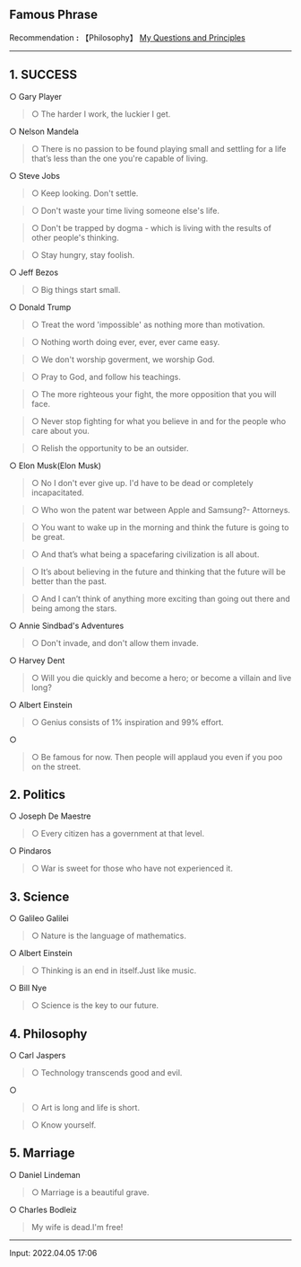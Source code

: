 ## **Famous Phrase**

Recommendation **:** 【Philosophy】 [My Questions and Principles](https://jb243.github.io/0482-01-01-0482.html)

---

## **1. SUCCESS**

○ Gary Player

> ○ The harder I work, the luckier I get.

○ Nelson Mandela

> ○ There is no passion to be found playing small and settling for a life that’s less than the one  you're capable of living.

○ Steve Jobs

> ○ Keep looking. Don't settle.

> ○ Don't waste your time living someone else's life.

> ○ Don't be trapped by dogma - which is living with the results of other people's thinking.

> ○ Stay hungry, stay foolish.

○ Jeff Bezos

> ○ Big things start small.

○ Donald Trump

> ○ Treat the word 'impossible' as nothing more than motivation.

> ○ Nothing worth doing ever, ever, ever came easy.

> ○ We don't worship goverment, we worship God.

> ○ Pray to God, and follow his teachings.

> ○ The more righteous your fight, the more opposition that you will face.

> ○ Never stop fighting for what you believe in and for the people who care about you.

> ○ Relish the opportunity to be an outsider.

○ Elon Musk(Elon Musk)

> ○ No I don't ever give up. I'd have to be dead or completely incapacitated.

> ○ Who won the patent war between Apple and Samsung?- Attorneys.

> ○ You want to wake up in the morning and think the future is going to be great.

> ○ And that’s what being a spacefaring civilization is all about.

> ○ It’s about believing in the future and thinking that the future will be better than the past.

> ○ And I can’t think of anything more exciting than going out there and being among the stars.

○ Annie Sindbad's Adventures

> ○ Don't invade, and don't allow them invade.

○ Harvey Dent

> ○ Will you die quickly and become a hero; or become a villain and live long?

○ Albert Einstein

> ○ Genius consists of 1% inspiration and 99% effort.

○

> ○ Be famous for now. Then people will applaud you even if you poo on the street.

  
  

## **2. Politics**

○ Joseph De Maestre

> ○ Every citizen has a government at that level.

○ Pindaros

> ○ War is sweet for those who have not experienced it.

  
  

## **3. Science**

○ Galileo Galilei

> ○ Nature is the language of mathematics.

○ Albert Einstein

> ○ Thinking is an end in itself.Just like music.

○ Bill Nye

> ○ Science is the key to our future.

  
  

## **4. Philosophy**

○ Carl Jaspers

> ○ Technology transcends good and evil.

○

> ○ Art is long and life is short.

> ○ Know yourself.

  
  

## **5. Marriage**

○ Daniel Lindeman

> ○ Marriage is a beautiful grave.

○ Charles Bodleiz

> My wife is dead.I'm free!

---

Input: 2022.04.05 17:06
